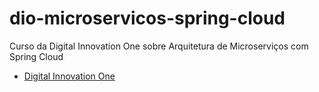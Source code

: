 # dio-microservicos-spring-cloud
Curso da Digital Innovation One sobre Arquitetura de Microserviços com Spring Cloud

  - [Digital Innovation One](https://digitalinnovation.one)
